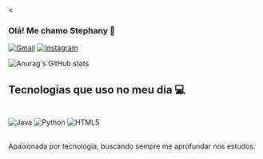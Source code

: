
<
### Olá! Me chamo Stephany 👋

[![Gmail](https://img.shields.io/badge/Gmail-D14836?style=for-the-badge&logo=gmail&logoColor=white
)](stephanyoliveira.dev@gmail.com)
[![Instagram](https://img.shields.io/badge/Instagram-E4405F?style=for-the-badge&logo=instagram&logoColor=white
)](https://www.instagram.com/naoeapolly?igsh=MXdkdGtkODVlbGV6NQ==)


![Anurag's GitHub stats](https://github-readme-stats.vercel.app/api?username=StephanyOliverr&show_icons=true&theme=synthwave)

## Tecnologias que uso no meu dia 💻

<div style="display: inline_block"><br/>
<img align="center" alt="Java" src="https://img.shields.io/badge/Java-ED8B00?style=for-the-badge&logo=openjdk&logoColor=white
"/>
<img align="center" alt="Python" src="https://img.shields.io/badge/Python-14354C?style=for-the-badge&logo=python&logoColor=white
" />
<img align="center" alt="HTML5" src="https://img.shields.io/badge/HTML5-E34F26.svg?style=for-the-badge&logo=HTML5&logoColor=white
" />
</div><br/>

Apaixonada por tecnologia, buscando sempre me aprofundar nos estudos.
